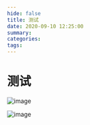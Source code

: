 ```yaml
---
hide: false
title: 测试
date: 2020-09-10 12:25:00
summary: 
categories:
tags:
---
```

# 测试

![image](https://cdn.jsdelivr.net/gh/wxt1471520488/images/hexo@main/wxt/90936332-3753-4f48-8c6e-b805fe0fb110.jpg)

![image](https://cdn.jsdelivr.net/gh/wxt1471520488/images/hexo@main/wxt/85c8ee0d-baa2-4a6d-bc27-2d529b5d22b7.jpg)
